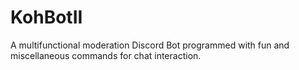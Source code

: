 # KohBotII
A multifunctional moderation Discord Bot programmed with fun and miscellaneous commands for chat interaction.
